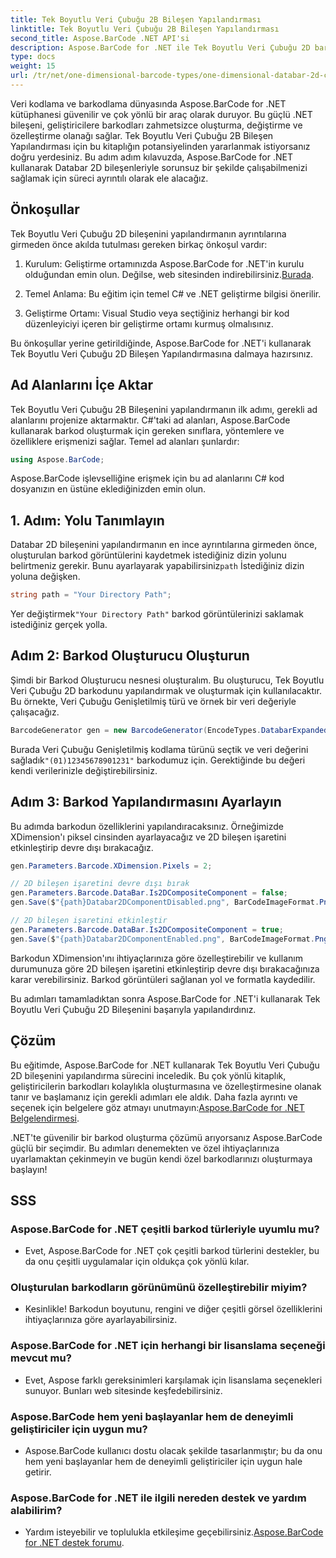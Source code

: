 ```yaml
---
title: Tek Boyutlu Veri Çubuğu 2B Bileşen Yapılandırması
linktitle: Tek Boyutlu Veri Çubuğu 2B Bileşen Yapılandırması
second_title: Aspose.BarCode .NET API'si
description: Aspose.BarCode for .NET ile Tek Boyutlu Veri Çubuğu 2D barkodları oluşturun. Yapılandırma ve özelleştirme için adım adım kılavuzumuzu izleyin. Bugün benzersiz barkodlar oluşturmaya başlayın!
type: docs
weight: 15
url: /tr/net/one-dimensional-barcode-types/one-dimensional-databar-2d-component-configuration/
---
```


Veri kodlama ve barkodlama dünyasında Aspose.BarCode for .NET kütüphanesi güvenilir ve çok yönlü bir araç olarak duruyor. Bu güçlü .NET bileşeni, geliştiricilere barkodları zahmetsizce oluşturma, değiştirme ve özelleştirme olanağı sağlar. Tek Boyutlu Veri Çubuğu 2B Bileşen Yapılandırması için bu kitaplığın potansiyelinden yararlanmak istiyorsanız doğru yerdesiniz. Bu adım adım kılavuzda, Aspose.BarCode for .NET kullanarak Databar 2D bileşenleriyle sorunsuz bir şekilde çalışabilmenizi sağlamak için süreci ayrıntılı olarak ele alacağız.

## Önkoşullar

Tek Boyutlu Veri Çubuğu 2D bileşenini yapılandırmanın ayrıntılarına girmeden önce akılda tutulması gereken birkaç önkoşul vardır:

1. Kurulum: Geliştirme ortamınızda Aspose.BarCode for .NET'in kurulu olduğundan emin olun. Değilse, web sitesinden indirebilirsiniz.[Burada](https://releases.aspose.com/barcode/net/).

2. Temel Anlama: Bu eğitim için temel C# ve .NET geliştirme bilgisi önerilir.

3. Geliştirme Ortamı: Visual Studio veya seçtiğiniz herhangi bir kod düzenleyiciyi içeren bir geliştirme ortamı kurmuş olmalısınız.

Bu önkoşullar yerine getirildiğinde, Aspose.BarCode for .NET'i kullanarak Tek Boyutlu Veri Çubuğu 2D Bileşen Yapılandırmasına dalmaya hazırsınız.

## Ad Alanlarını İçe Aktar

Tek Boyutlu Veri Çubuğu 2B Bileşenini yapılandırmanın ilk adımı, gerekli ad alanlarını projenize aktarmaktır. C#'taki ad alanları, Aspose.BarCode kullanarak barkod oluşturmak için gereken sınıflara, yöntemlere ve özelliklere erişmenizi sağlar. Temel ad alanları şunlardır:

```csharp
using Aspose.BarCode;
```

Aspose.BarCode işlevselliğine erişmek için bu ad alanlarını C# kod dosyanızın en üstüne eklediğinizden emin olun.

## 1. Adım: Yolu Tanımlayın

Databar 2D bileşenini yapılandırmanın en ince ayrıntılarına girmeden önce, oluşturulan barkod görüntülerini kaydetmek istediğiniz dizin yolunu belirtmeniz gerekir. Bunu ayarlayarak yapabilirsiniz`path` İstediğiniz dizin yoluna değişken.

```csharp
string path = "Your Directory Path";
```

 Yer değiştirmek`"Your Directory Path"` barkod görüntülerinizi saklamak istediğiniz gerçek yolla.

## Adım 2: Barkod Oluşturucu Oluşturun

Şimdi bir Barkod Oluşturucu nesnesi oluşturalım. Bu oluşturucu, Tek Boyutlu Veri Çubuğu 2D barkodunu yapılandırmak ve oluşturmak için kullanılacaktır. Bu örnekte, Veri Çubuğu Genişletilmiş türü ve örnek bir veri değeriyle çalışacağız.

```csharp
BarcodeGenerator gen = new BarcodeGenerator(EncodeTypes.DatabarExpanded, "(01)12345678901231");
```

 Burada Veri Çubuğu Genişletilmiş kodlama türünü seçtik ve veri değerini sağladık`"(01)12345678901231"` barkodumuz için. Gerektiğinde bu değeri kendi verilerinizle değiştirebilirsiniz.

## Adım 3: Barkod Yapılandırmasını Ayarlayın

Bu adımda barkodun özelliklerini yapılandıracaksınız. Örneğimizde XDimension'ı piksel cinsinden ayarlayacağız ve 2D bileşen işaretini etkinleştirip devre dışı bırakacağız.

```csharp
gen.Parameters.Barcode.XDimension.Pixels = 2;

// 2D bileşen işaretini devre dışı bırak
gen.Parameters.Barcode.DataBar.Is2DCompositeComponent = false;
gen.Save($"{path}Databar2DComponentDisabled.png", BarCodeImageFormat.Png);

// 2D bileşen işaretini etkinleştir
gen.Parameters.Barcode.DataBar.Is2DCompositeComponent = true;
gen.Save($"{path}Databar2DComponentEnabled.png", BarCodeImageFormat.Png);
```

Barkodun XDimension'ını ihtiyaçlarınıza göre özelleştirebilir ve kullanım durumunuza göre 2D bileşen işaretini etkinleştirip devre dışı bırakacağınıza karar verebilirsiniz. Barkod görüntüleri sağlanan yol ve formatla kaydedilir.

Bu adımları tamamladıktan sonra Aspose.BarCode for .NET'i kullanarak Tek Boyutlu Veri Çubuğu 2D Bileşenini başarıyla yapılandırdınız.

## Çözüm

 Bu eğitimde, Aspose.BarCode for .NET kullanarak Tek Boyutlu Veri Çubuğu 2D bileşenini yapılandırma sürecini inceledik. Bu çok yönlü kitaplık, geliştiricilerin barkodları kolaylıkla oluşturmasına ve özelleştirmesine olanak tanır ve başlamanız için gerekli adımları ele aldık. Daha fazla ayrıntı ve seçenek için belgelere göz atmayı unutmayın:[Aspose.BarCode for .NET Belgelendirmesi](https://reference.aspose.com/barcode/net/).

.NET'te güvenilir bir barkod oluşturma çözümü arıyorsanız Aspose.BarCode güçlü bir seçimdir. Bu adımları denemekten ve özel ihtiyaçlarınıza uyarlamaktan çekinmeyin ve bugün kendi özel barkodlarınızı oluşturmaya başlayın!

## SSS

### Aspose.BarCode for .NET çeşitli barkod türleriyle uyumlu mu?
- Evet, Aspose.BarCode for .NET çok çeşitli barkod türlerini destekler, bu da onu çeşitli uygulamalar için oldukça çok yönlü kılar.

### Oluşturulan barkodların görünümünü özelleştirebilir miyim?
- Kesinlikle! Barkodun boyutunu, rengini ve diğer çeşitli görsel özelliklerini ihtiyaçlarınıza göre ayarlayabilirsiniz.

### Aspose.BarCode for .NET için herhangi bir lisanslama seçeneği mevcut mu?
- Evet, Aspose farklı gereksinimleri karşılamak için lisanslama seçenekleri sunuyor. Bunları web sitesinde keşfedebilirsiniz.

### Aspose.BarCode hem yeni başlayanlar hem de deneyimli geliştiriciler için uygun mu?
- Aspose.BarCode kullanıcı dostu olacak şekilde tasarlanmıştır; bu da onu hem yeni başlayanlar hem de deneyimli geliştiriciler için uygun hale getirir.

### Aspose.BarCode for .NET ile ilgili nereden destek ve yardım alabilirim?
-  Yardım isteyebilir ve toplulukla etkileşime geçebilirsiniz.[Aspose.BarCode for .NET destek forumu](https://forum.aspose.com/c/barcode/13).